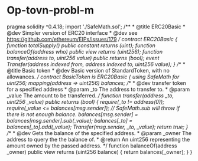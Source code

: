 # Op-tovn-probl-m
pragma solidity ^0.4.18;    import './SafeMath.sol';   /**  * @title ERC20Basic   * @dev Simpler version of ERC20 interface   * @dev see https://github.com/ethereum/EIPs/issues/179   */  contract ERC20Basic {   function totalSupply() public constant returns (uint);   function balanceOf(address who) public view returns (uint256);   function transfer(address to, uint256 value) public returns (bool);   event Transfer(address indexed from, address indexed to, uint256 value);  }  /**   * @title Basic token   * @dev Basic version of StandardToken, with no allowances.   */  contract BasicToken is ERC20Basic {   using SafeMath for uint256;   mapping(address => uint256) balances;    /**   * @dev transfer token for a specified address   * @param _to The address to transfer to.   * @param _value The amount to be transferred.   */  function transfer(address _to, uint256 _value) public returns (bool) {   require(_to != address(0));  require(_value &lt;= balances[msg.sender]);    // SafeMath.sub will throw if there is not enough balance.   balances[msg.sender] = balances[msg.sender].sub(_value);   balances[_to] = balances[_to].add(_value);   Transfer(msg.sender, _to, _value);  return true;  }  /**   * @dev Gets the balance of the specified address.   * @param _owner The address to query the the balance of.   * @return An uint256 representing the amount owned by the passed address.  */  function balanceOf(address _owner) public view returns (uint256 balance) {    return balances[_owner];  }   }
